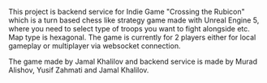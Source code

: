 This project is backend service for Indie Game "Crossing the Rubicon" which is a turn based chess like strategy game made with Unreal Engine 5, where you need to select type of troops you want to fight alongside etc. Map type is hexagonal. The game is currently for 2 players either for local gameplay or multiplayer via websocket connection.

The game made by Jamal Khalilov and backend service is made by Murad Alishov, Yusif Zahmati and Jamal Khalilov.
